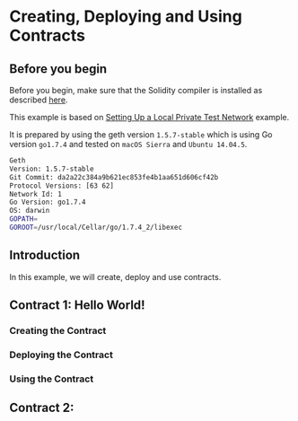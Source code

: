 # Creating, Deploying and Using Contracts

## Before you begin

Before you begin, make sure that the Solidity compiler is installed as described [here](https://github.com/ethereum/go-ethereum/wiki/Contract-Tutorial#install-solc-on-ubuntu).

This example is based on [Setting Up a Local Private Test Network](./Setting%20Up%20a%20Local%20Private%20Test%20Network%20with%20One%20Node.md) example.

It is prepared by using the geth version `1.5.7-stable` which is using Go version `go1.7.4` and tested on `macOS Sierra` and `Ubuntu 14.04.5`. 

``` bash
Geth
Version: 1.5.7-stable
Git Commit: da2a22c384a9b621ec853fe4b1aa651d606cf42b
Protocol Versions: [63 62]
Network Id: 1
Go Version: go1.7.4
OS: darwin
GOPATH=
GOROOT=/usr/local/Cellar/go/1.7.4_2/libexec
```

## Introduction

In this example, we will create, deploy and use contracts.


## Contract 1: Hello World!

### Creating the Contract

### Deploying the Contract

### Using the Contract

## Contract 2: 
